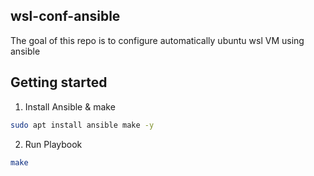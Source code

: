 ## wsl-conf-ansible

The goal of this repo is to configure automatically ubuntu wsl VM using ansible

## Getting started

1. Install Ansible & make

```bash
sudo apt install ansible make -y
```

2. Run Playbook

```bash
make
```